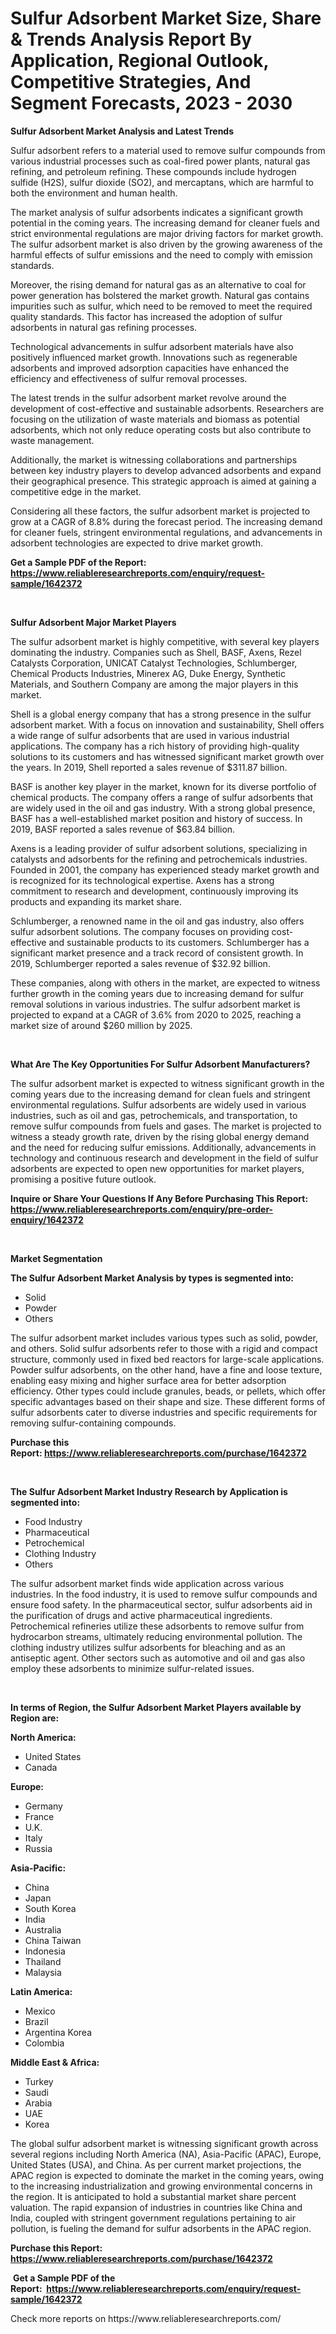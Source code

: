 <p><h1>Sulfur Adsorbent Market Size, Share & Trends Analysis Report By Application, Regional Outlook, Competitive Strategies, And Segment Forecasts, 2023 - 2030</h1></p><p><strong>Sulfur Adsorbent Market Analysis and Latest Trends</strong></p>
<p><p>Sulfur adsorbent refers to a material used to remove sulfur compounds from various industrial processes such as coal-fired power plants, natural gas refining, and petroleum refining. These compounds include hydrogen sulfide (H2S), sulfur dioxide (SO2), and mercaptans, which are harmful to both the environment and human health.</p><p>The market analysis of sulfur adsorbents indicates a significant growth potential in the coming years. The increasing demand for cleaner fuels and strict environmental regulations are major driving factors for market growth. The sulfur adsorbent market is also driven by the growing awareness of the harmful effects of sulfur emissions and the need to comply with emission standards.</p><p>Moreover, the rising demand for natural gas as an alternative to coal for power generation has bolstered the market growth. Natural gas contains impurities such as sulfur, which need to be removed to meet the required quality standards. This factor has increased the adoption of sulfur adsorbents in natural gas refining processes.</p><p>Technological advancements in sulfur adsorbent materials have also positively influenced market growth. Innovations such as regenerable adsorbents and improved adsorption capacities have enhanced the efficiency and effectiveness of sulfur removal processes.</p><p>The latest trends in the sulfur adsorbent market revolve around the development of cost-effective and sustainable adsorbents. Researchers are focusing on the utilization of waste materials and biomass as potential adsorbents, which not only reduce operating costs but also contribute to waste management.</p><p>Additionally, the market is witnessing collaborations and partnerships between key industry players to develop advanced adsorbents and expand their geographical presence. This strategic approach is aimed at gaining a competitive edge in the market.</p><p>Considering all these factors, the sulfur adsorbent market is projected to grow at a CAGR of 8.8% during the forecast period. The increasing demand for cleaner fuels, stringent environmental regulations, and advancements in adsorbent technologies are expected to drive market growth.</p></p>
<p><strong>Get a Sample PDF of the Report:&nbsp; <a href="https://www.reliableresearchreports.com/enquiry/request-sample/1642372">https://www.reliableresearchreports.com/enquiry/request-sample/1642372</a></strong></p>
<p>&nbsp;</p>
<p><strong>Sulfur Adsorbent Major Market Players</strong></p>
<p><p>The sulfur adsorbent market is highly competitive, with several key players dominating the industry. Companies such as Shell, BASF, Axens, Rezel Catalysts Corporation, UNICAT Catalyst Technologies, Schlumberger, Chemical Products Industries, Minerex AG, Duke Energy, Synthetic Materials, and Southern Company are among the major players in this market.</p><p>Shell is a global energy company that has a strong presence in the sulfur adsorbent market. With a focus on innovation and sustainability, Shell offers a wide range of sulfur adsorbents that are used in various industrial applications. The company has a rich history of providing high-quality solutions to its customers and has witnessed significant market growth over the years. In 2019, Shell reported a sales revenue of $311.87 billion.</p><p>BASF is another key player in the market, known for its diverse portfolio of chemical products. The company offers a range of sulfur adsorbents that are widely used in the oil and gas industry. With a strong global presence, BASF has a well-established market position and history of success. In 2019, BASF reported a sales revenue of $63.84 billion.</p><p>Axens is a leading provider of sulfur adsorbent solutions, specializing in catalysts and adsorbents for the refining and petrochemicals industries. Founded in 2001, the company has experienced steady market growth and is recognized for its technological expertise. Axens has a strong commitment to research and development, continuously improving its products and expanding its market share.</p><p>Schlumberger, a renowned name in the oil and gas industry, also offers sulfur adsorbent solutions. The company focuses on providing cost-effective and sustainable products to its customers. Schlumberger has a significant market presence and a track record of consistent growth. In 2019, Schlumberger reported a sales revenue of $32.92 billion.</p><p>These companies, along with others in the market, are expected to witness further growth in the coming years due to increasing demand for sulfur removal solutions in various industries. The sulfur adsorbent market is projected to expand at a CAGR of 3.6% from 2020 to 2025, reaching a market size of around $260 million by 2025.</p></p>
<p>&nbsp;</p>
<p><strong>What Are The Key Opportunities For Sulfur Adsorbent Manufacturers?</strong></p>
<p><p>The sulfur adsorbent market is expected to witness significant growth in the coming years due to the increasing demand for clean fuels and stringent environmental regulations. Sulfur adsorbents are widely used in various industries, such as oil and gas, petrochemicals, and transportation, to remove sulfur compounds from fuels and gases. The market is projected to witness a steady growth rate, driven by the rising global energy demand and the need for reducing sulfur emissions. Additionally, advancements in technology and continuous research and development in the field of sulfur adsorbents are expected to open new opportunities for market players, promising a positive future outlook.</p></p>
<p><strong>Inquire or Share Your Questions If Any Before Purchasing This Report: <a href="https://www.reliableresearchreports.com/enquiry/pre-order-enquiry/1642372">https://www.reliableresearchreports.com/enquiry/pre-order-enquiry/1642372</a></strong></p>
<p>&nbsp;</p>
<p><strong>Market Segmentation</strong></p>
<p><strong>The Sulfur Adsorbent Market Analysis by types is segmented into:</strong></p>
<p><ul><li>Solid</li><li>Powder</li><li>Others</li></ul></p>
<p><p>The sulfur adsorbent market includes various types such as solid, powder, and others. Solid sulfur adsorbents refer to those with a rigid and compact structure, commonly used in fixed bed reactors for large-scale applications. Powder sulfur adsorbents, on the other hand, have a fine and loose texture, enabling easy mixing and higher surface area for better adsorption efficiency. Other types could include granules, beads, or pellets, which offer specific advantages based on their shape and size. These different forms of sulfur adsorbents cater to diverse industries and specific requirements for removing sulfur-containing compounds.</p></p>
<p><strong>Purchase this Report:&nbsp;<a href="https://www.reliableresearchreports.com/purchase/1642372">https://www.reliableresearchreports.com/purchase/1642372</a></strong></p>
<p>&nbsp;</p>
<p><strong>The Sulfur Adsorbent Market Industry Research by Application is segmented into:</strong></p>
<p><ul><li>Food Industry</li><li>Pharmaceutical</li><li>Petrochemical</li><li>Clothing Industry</li><li>Others</li></ul></p>
<p><p>The sulfur adsorbent market finds wide application across various industries. In the food industry, it is used to remove sulfur compounds and ensure food safety. In the pharmaceutical sector, sulfur adsorbents aid in the purification of drugs and active pharmaceutical ingredients. Petrochemical refineries utilize these adsorbents to remove sulfur from hydrocarbon streams, ultimately reducing environmental pollution. The clothing industry utilizes sulfur adsorbents for bleaching and as an antiseptic agent. Other sectors such as automotive and oil and gas also employ these adsorbents to minimize sulfur-related issues.</p></p>
<p>&nbsp;</p>
<p><strong>In terms of Region, the Sulfur Adsorbent Market Players available by Region are:</strong></p>
<p>
    <p> <strong> North America: </strong>
        <ul>
            <li>United States</li>
            <li>Canada</li>
        </ul>
        </p> 
    <p> <strong> Europe: </strong>
        <ul>
            <li>Germany</li>
            <li>France</li>
            <li>U.K.</li>
            <li>Italy</li>
            <li>Russia</li>
        </ul>
        </p> 
    <p> <strong> Asia-Pacific: </strong>
        <ul>
            <li>China</li>
            <li>Japan</li>
            <li>South Korea</li>
            <li>India</li>
            <li>Australia</li>
            <li>China Taiwan</li>
            <li>Indonesia</li>
            <li>Thailand</li>
            <li>Malaysia</li>
        </ul>
        </p> 
    <p> <strong> Latin America: </strong>
        <ul>
            <li>Mexico</li>
            <li>Brazil</li>
            <li>Argentina Korea</li>
            <li>Colombia</li>
        </ul>
        </p> 
    <p> <strong> Middle East & Africa: </strong>
        <ul>
            <li>Turkey</li>
            <li>Saudi</li>
            <li>Arabia</li>
            <li>UAE</li>
            <li>Korea</li>
        </ul>
    </p>
    </p>
<p><p>The global sulfur adsorbent market is witnessing significant growth across several regions including North America (NA), Asia-Pacific (APAC), Europe, United States (USA), and China. As per current market projections, the APAC region is expected to dominate the market in the coming years, owing to the increasing industrialization and growing environmental concerns in the region. It is anticipated to hold a substantial market share percent valuation. The rapid expansion of industries in countries like China and India, coupled with stringent government regulations pertaining to air pollution, is fueling the demand for sulfur adsorbents in the APAC region.</p></p>
<p><strong>Purchase this Report: <a href="https://www.reliableresearchreports.com/purchase/1642372">https://www.reliableresearchreports.com/purchase/1642372</a></strong></p>
<p>&nbsp;<strong>Get a Sample PDF of the Report:&nbsp;&nbsp;<a href="https://www.reliableresearchreports.com/enquiry/request-sample/1642372">https://www.reliableresearchreports.com/enquiry/request-sample/1642372</a></strong></p>
<p><strong></strong></p>
<p>Check more reports on https://www.reliableresearchreports.com/</p>